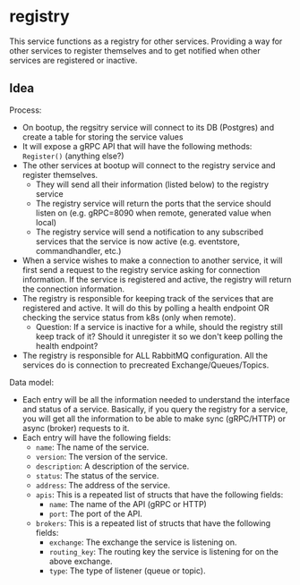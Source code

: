 # registry

This service functions as a registry for other services. Providing a way for other services to register themselves and to get notified when other services are registered or inactive.

## Idea

Process:

- On bootup, the regsitry service will connect to its DB (Postgres) and create a table for storing the service values
- It will expose a gRPC API that will have the following methods: `Register()` (anything else?)
- The other services at bootup will connect to the registry service and register themselves.
  - They will send all their information (listed below) to the registry service
  - The registry service will return the ports that the service should listen on (e.g. gRPC=8090 when remote, generated value when local)
  - The registry service will send a notification to any subscribed services that the service is now active (e.g. eventstore, commandhandler, etc.)
- When a service wishes to make a connection to another service, it will first send a request to the registry service asking for connection information. If the service is registered and active, the registry will return the connection information.
- The registry is responsible for keeping track of the services that are registered and active. It will do this by polling a health endpoint OR checking the service status from k8s (only when remote).
  - Question: If a service is inactive for a while, should the registry still keep track of it? Should it unregister it so we don't keep polling the health endpoint?
- The registry is responsible for ALL RabbitMQ configuration. All the services do is connection to precreated Exchange/Queues/Topics.

Data model:

- Each entry will be all the information needed to understand the interface and status of a service. Basically, if you query the registry for a service, you will get all the information to be able to make sync (gRPC/HTTP) or async (broker) requests to it.
- Each entry will have the following fields:
  - `name`: The name of the service.
  - `version`: The version of the service.
  - `description`: A description of the service.
  - `status`: The status of the service.
  - `address`: The address of the service.
  - `apis`: This is a repeated list of structs that have the following fields:
    - `name`: The name of the API (gRPC or HTTP)
    - `port`: The port of the API.
  - `brokers`: This is a repeated list of structs that have the following fields:
    - `exchange`: The exchange the service is listening on.
    - `routing_key`: The routing key the service is listening for on the above exchange.
    - `type`: The type of listener (queue or topic).
